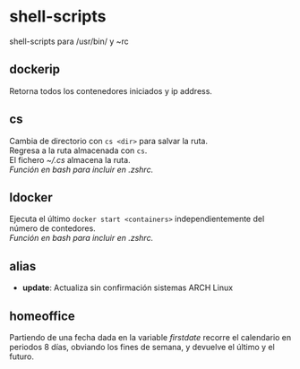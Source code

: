 # shell-scripts
shell-scripts para /usr/bin/ y ~rc

## dockerip
Retorna todos los contenedores iniciados y ip address.

## cs
Cambia de directorio con `cs <dir>` para salvar la ruta.    
Regresa a la ruta almacenada con `cs`.    
El fichero *~/.cs* almacena la ruta.   
*Función en bash para incluir en .zshrc.*   

## ldocker
Ejecuta el último `docker start <containers>` independientemente del número de contedores.    
*Función en bash para incluir en .zshrc.*   

## alias
+ **update**: Actualiza sin confirmación sistemas ARCH Linux

## homeoffice
Partiendo de una fecha dada en la variable *firstdate* recorre el calendario en periodos 8 días, obviando los fines de semana, y devuelve el último y el futuro.
